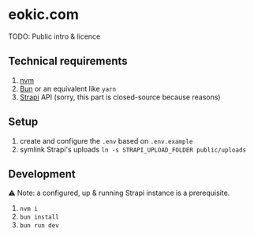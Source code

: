 # eokic.com

TODO: Public intro & licence


## Technical requirements

1. [nvm](https://github.com/nvm-sh/nvm)
1. [Bun](https://bun.sh/) or an equivalent like `yarn`
1. [Strapi](https://strapi.io/) API (sorry, this part is closed-source because reasons)


## Setup

1. create and configure the `.env` based on `.env.example`
1. symlink Strapi's uploads `ln -s STRAPI_UPLOAD_FOLDER public/uploads`


## Development

⚠️ Note: a configured, up & running Strapi instance is a prerequisite.

1. `nvm i`
1. `bun install`
1. `bun run dev`
